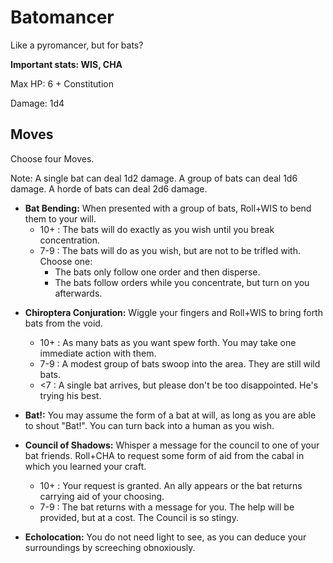 # Batomancer

Like a pyromancer, but for bats?

**Important stats: WIS, CHA**

Max HP: 6 + Constitution

Damage: 1d4

## Moves

Choose four Moves.

Note: A single bat can deal 1d2 damage. A group of bats can deal 1d6 damage. A horde of bats can deal 2d6 damage.

- **Bat Bending:** When presented with a group of bats, Roll+WIS to bend them to your will.
  - 10+ : The bats will do exactly as you wish until you break concentration.
  - 7-9 : The bats will do as you wish, but are not to be trifled with. Choose one:
    - The bats only follow one order and then disperse.
    - The bats follow orders while you concentrate, but turn on you afterwards.

* **Chiroptera Conjuration:** Wiggle your fingers and Roll+WIS to bring forth bats from the void.

  - 10+ : As many bats as you want spew forth. You may take one immediate action with them.
  - 7-9 : A modest group of bats swoop into the area. They are still wild bats.
  - <7 : A single bat arrives, but please don't be too disappointed. He's trying his best.

* **Bat!:** You may assume the form of a bat at will, as long as you are able to shout "Bat!". You can turn back into a human as you wish.

* **Council of Shadows:** Whisper a message for the council to one of your bat friends. Roll+CHA to request some form of aid from the cabal in which you learned your craft.

  - 10+ : Your request is granted. An ally appears or the bat returns carrying aid of your choosing.
  - 7-9 : The bat returns with a message for you. The help will be provided, but at a cost. The Council is so stingy.

* **Echolocation:** You do not need light to see, as you can deduce your surroundings by screeching obnoxiously.
